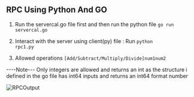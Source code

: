 ## RPC Using Python And GO

1. Run the servercal.go file first and then run the python file <code>go run servercal.go</code>

2. Interact with the server using client(py) file : Run <code>python rpc1.py</code>

3. Allowed operations <code>[Add/Subtract/Multiply/Divide]<space>num1<space>num2</code>

----Note---
Only integers are allowed and returns an int as the structure i defined in the go file has int64 inputs and returns an int64 format number


![RPCOutput](https://github.com/AjayBadrinath/DistributedComputing/assets/92035508/027c5ee4-a0d7-406d-af97-f5b322b9288c)
